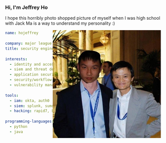 ### Hi, I'm Jeffrey Ho

I hope this horribly photo shopped picture of myself when I was high school with Jack Ma is a way to understand my personality :)

<img align="right" alt="JPG" src="https://raw.githubusercontent.com/hojeffrey/hojeffrey/main/artwork/Jeff_and_Jack.JPG" width="350">

``` yaml
name: hojeffrey 

company: major league baseball
title: security engineer

interests:
  - identity and access management
  - siem and threat detection/analysis
  - application security
  - security/workflow automation
  - vulnerability management

tools:
  - iam: okta, auth0
  - siem: splunk, sumologic, elk stack 
  - hacking: rapid7, burpsuite pro, nmap
  
programming-languages:
  - python
  - java

```